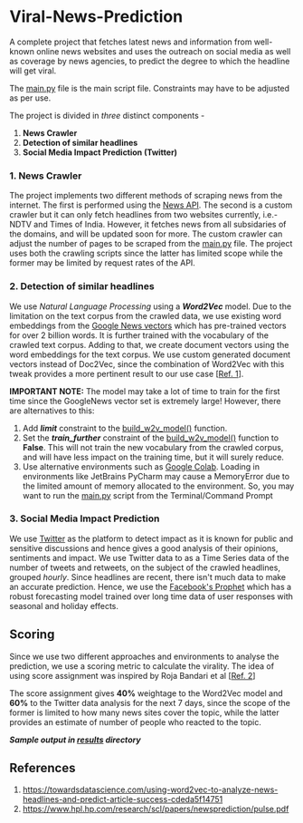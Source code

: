 # Viral-News-Prediction
A complete project that fetches latest news and information from well-known online news websites and uses the outreach on social media as well as coverage by news agencies, to predict the degree to which the headline will get viral.

The [main.py](main.py) file is the main script file. Constraints may have to be adjusted as per use.

The project is divided in _three_ distinct components - 
1. **News Crawler**
2. **Detection of similar headlines**
3. **Social Media Impact Prediction (Twitter)**

### 1. News Crawler
The project implements two different methods of scraping news from the internet. The first is performed using the [News API](https://newsapi.org/). The second is a custom crawler but it can only fetch headlines from two websites currently, i.e.- NDTV and Times of India. However, it fetches news from all subsidaries of the domains, and will be updated soon for more. The custom crawler can adjust the number of pages to be scraped from the [main.py](main.py) file. The project uses both the crawling scripts since the latter has limited scope while the former may be limited by request rates of the API.

### 2. Detection of similar headlines
We use _Natural Language Processing_ using a ***Word2Vec*** model. Due to the limitation on the text corpus from the crawled data, we use existing word embeddings from the [Google News vectors](https://github.com/mmihaltz/word2vec-GoogleNews-vectors) which has pre-trained vectors for over 2 billion words. It is further trained with the vocabulary of the crawled text corpus. Adding to that, we create document vectors using the word embeddings for the text corpus. We use custom generated document vectors instead of Doc2Vec, since the combination of Word2Vec with this tweak provides a more pertinent result to our use case [[Ref. 1](https://towardsdatascience.com/using-word2vec-to-analyze-news-headlines-and-predict-article-success-cdeda5f14751)]. 

**IMPORTANT NOTE:** The model may take a lot of time to train for the first time since the GoogleNews vector set is extremely large! However, there are alternatives to this:
1. Add ***limit*** constraint to the [build_w2v_model()](viral_news_check.py) function.
2. Set the ***train_further*** constraint of the [build_w2v_model()](viral_news_check.py) function to **False**. This will not train the new vocabulary from the crawled corpus, and will have less impact on the training time, but it will surely reduce.
3. Use alternative environments such as [Google Colab](https://colab.research.google.com/). Loading in environments like JetBrains PyCharm may cause a MemoryError due to the limited amount of memory allocated to the environment. So, you may want to run the [main.py](main.py) script from the Terminal/Command Prompt

### 3. Social Media Impact Prediction
We use [Twitter](https://developer.twitter.com/en) as the platform to detect impact as it is known for public and sensitive discussions and hence gives a good analysis of their opinions, sentiments and impact. We use Twitter data to as a Time Series data of the number of tweets and retweets, on the subject of the crawled headlines, grouped _hourly_. Since headlines are recent, there isn't much data to make an accurate prediction. Hence, we use the [Facebook's Prophet](https://facebook.github.io/prophet/) which has a robust forecasting model trained over long time data of user responses with seasonal and holiday effects.

## Scoring 
Since we use two different approaches and environments to analyse the prediction, we use a scoring metric to calculate the virality. The idea of using score assignment was inspired by Roja Bandari et al [[Ref. 2](https://www.hpl.hp.com/research/scl/papers/newsprediction/pulse.pdf)]

The score assignment gives **40%** weightage to the Word2Vec model and **60%** to the Twitter data analysis for the next 7 days, since the scope of the former is limited to how many news sites cover the topic, while the latter provides an estimate of number of people who reacted to the topic. 

**_Sample output in [results](results) directory_**

## References
1. https://towardsdatascience.com/using-word2vec-to-analyze-news-headlines-and-predict-article-success-cdeda5f14751
2. https://www.hpl.hp.com/research/scl/papers/newsprediction/pulse.pdf

